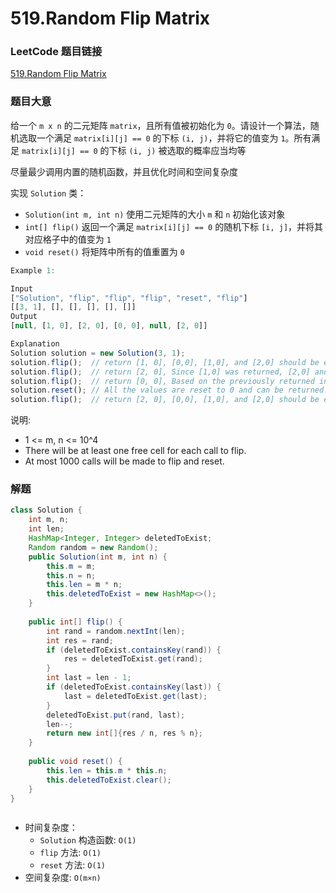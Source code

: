 # 519.Random Flip Matrix

### LeetCode 题目链接

[519.Random Flip Matrix](https://leetcode.com/problems/random-flip-matrix/)

### 题目大意

给一个 `m x n` 的二元矩阵 `matrix`，且所有值被初始化为 `0`。请设计一个算法，随机选取一个满足 `matrix[i][j] == 0` 的下标 `(i, j)`，并将它的值变为 `1`。所有满足 `matrix[i][j] == 0` 的下标 `(i, j)` 被选取的概率应当均等

尽量最少调用内置的随机函数，并且优化时间和空间复杂度

实现 `Solution` 类：
- `Solution(int m, int n)` 使用二元矩阵的大小 `m` 和 `n` 初始化该对象
- `int[] flip()` 返回一个满足 `matrix[i][j] == 0` 的随机下标 `[i, j]`，并将其对应格子中的值变为 `1`
- `void reset()` 将矩阵中所有的值重置为 `0`

```js
Example 1:

Input
["Solution", "flip", "flip", "flip", "reset", "flip"]
[[3, 1], [], [], [], [], []]
Output
[null, [1, 0], [2, 0], [0, 0], null, [2, 0]]

Explanation
Solution solution = new Solution(3, 1);
solution.flip();  // return [1, 0], [0,0], [1,0], and [2,0] should be equally likely to be returned.
solution.flip();  // return [2, 0], Since [1,0] was returned, [2,0] and [0,0]
solution.flip();  // return [0, 0], Based on the previously returned indices, only [0,0] can be returned.
solution.reset(); // All the values are reset to 0 and can be returned.
solution.flip();  // return [2, 0], [0,0], [1,0], and [2,0] should be equally likely to be returned.
```

说明:
- 1 <= m, n <= 10^4
- There will be at least one free cell for each call to flip.
- At most 1000 calls will be made to flip and reset.

### 解题

```java
class Solution {
    int m, n;
    int len;
    HashMap<Integer, Integer> deletedToExist;
    Random random = new Random();
    public Solution(int m, int n) {
        this.m = m;
        this.n = n;
        this.len = m * n;
        this.deletedToExist = new HashMap<>();
    }
    
    public int[] flip() {
        int rand = random.nextInt(len);
        int res = rand;
        if (deletedToExist.containsKey(rand)) {
            res = deletedToExist.get(rand);
        }
        int last = len - 1;
        if (deletedToExist.containsKey(last)) {
            last = deletedToExist.get(last);
        }
        deletedToExist.put(rand, last);
        len--;
        return new int[]{res / n, res % n};
    }
    
    public void reset() {
        this.len = this.m * this.n;
        this.deletedToExist.clear();
    }
}
```
```python

```
- 时间复杂度：
  - `Solution` 构造函数: `O(1)`
  - `flip` 方法: `O(1)`
  - `reset` 方法: `O(1)`
- 空间复杂度: `O(m×n)`

